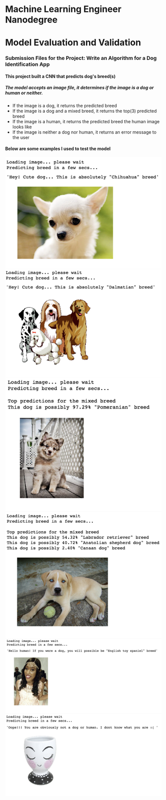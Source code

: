 # Machine Learning Engineer Nanodegree
# Model Evaluation and Validation

### Submission Files for the Project: Write an Algorithm for a Dog Identification App

#### This project built a CNN that predicts dog's breed(s)

##### The model accepts an image file, it determines if the image is a dog or human or neither.
  - If the image is a dog, it returns the predicted breed
  - If the image is a dog and a mixed breed, it returns the top(3) predicted breed
  - If the image is a human, it returns the predicted breed the human image looks like
  - If the image is neither a dog nor human, it returns an error message to the user

#### Below are some examples I used to test the model
  <img src="additional_images/result_1.jpg">
  <img src="additional_images/result_2.jpg">
  <img src="additional_images/result_3.jpg">
  <img src="additional_images/result_4.jpg">
  <img src="additional_images/result_5.jpg">
  <img src="additional_images/result_6.jpg">
